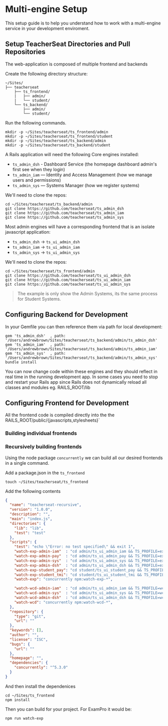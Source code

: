 # Multi-engine Setup

This setup guide is to help you understand how to work with a multi-engine service in your development enviroment.


## Setup TeacherSeat Directories and Pull Repositories 

The web-application is composed of multiple frontend and backends

Create the following directory structure:

```
~/Sites/
├── teacherseat
    ├── ts_frontend/
    |   ├── admin/ 
    |   └── student/
    └── ts_backend/
        ├── admin/ 
        └── student/ 
```

Run the following commands. 
```
mkdir -p ~/Sites/teacherseat/ts_frontend/admin
mkdir -p ~/Sites/teacherseat/ts_frontend/student
mkdir -p ~/Sites/teacherseat/ts_backend/admin
mkdir -p ~/Sites/teacherseat/ts_backend/student
```

A Rails application will need the following Core engines installed:

- `ts_admin_dsh` - Dashboard Service (the homepage dashboard admin's first see when they login)
- `ts_admin_iam` — Identity and Access Management (how we manage users and permissions)
- `ts_admin_sys` — Systems Manager (how we register systems)

We'll need to clone the repos:

```
cd ~/Sites/teacherseat/ts_backend/admin
git clone https://github.com/teacherseat/ts_admin_dsh
git clone https://github.com/teacherseat/ts_admin_iam
git clone https://github.com/teacherseat/ts_admin_sys
```

Most admin engines will have a corresponding frontend that is an isolate javascript application:

- `ts_admin_dsh` -> `ts_ui_admin_dsh`
- `ts_admin_iam` -> `ts_ui_admin_iam`
- `ts_admin_sys` -> `ts_ui_admin_sys`

We'll need to clone the repos:

```
cd ~/Sites/teacherseat/ts_frontend/admin
git clone https://github.com/teacherseat/ts_ui_admin_dsh
git clone https://github.com/teacherseat/ts_ui_admin_iam
git clone https://github.com/teacherseat/ts_ui_admin_sys
```

> The example is only show the Admin Systems, its the same process for Student Systems.

## Configuring Backend for Development

In your Gemfile you can then reference them via path for local development:

```
gem 'ts_admin_dsh'  , path: '/Users/andrewbrown/Sites/teacherseat/ts_backend/admin/ts_admin_dsh'
gem 'ts_admin_iam'  , path: '/Users/andrewbrown/Sites/teacherseat/ts_backend/admin/ts_admin_iam'
gem 'ts_admin_sys'  , path: '/Users/andrewbrown/Sites/teacherseat/ts_backend/admin/ts_admin_sys'
bundle install
```

You can now change code within these engines and they should reflect in real time in the running development app.
In some cases you need to stop and restart your Rails app since Rails does not dynamically reload all classes and modules eg. RAILS_ROOT/lib

## Configuring Frontend for Development

All the frontend code is compiled directly into the the RAILS_ROOT/public/{javascripts,stylesheets}`

### Building individual frontends

### Recursively building frontends 

Using the node package `concurrently` we can build all our desired frontends in a single command.

Add a package.json in the `ts_frontend`

```
touch ~/Sites/teacherseat/ts_frontend
```

Add the following contents

```json
{
  "name": "teacherseat-recursive",
  "version": "1.0.0",
  "description": "",
  "main": "index.js",
  "directories": {
    "lib": "lib",
    "test": "test"
  },
  "scripts": {
    "test": "echo \"Error: no test specified\" && exit 1",
    "watch-exp-admin-iam"  : "cd admin/ts_ui_admin_iam && TS_PROFILE=exp npm run watch",
    "watch-exp-admin-pay"  : "cd admin/ts_ui_admin_pay && TS_PROFILE=exp npm run watch",
    "watch-exp-admin-sys"  : "cd admin/ts_ui_admin_sys && TS_PROFILE=exp npm run watch",
    "watch-exp-admin-dsh"  : "cd admin/ts_ui_admin_dsh && TS_PROFILE=exp npm run watch",
    "watch-exp-student_pay": "cd student/ts_ui_student_pay && TS_PROFILE=exp npm run watch",
    "watch-exp-student_tmi": "cd student/ts_ui_student_tmi && TS_PROFILE=exp npm run watch",
    "watch-exp": "concurrently npm:watch-exp-*",

    "watch-wcd-admin-iam"  : "cd admin/ts_ui_admin_iam && TS_PROFILE=wcd npm run watch",
    "watch-wcd-admin-sys"  : "cd admin/ts_ui_admin_sys && TS_PROFILE=wcd npm run watch",
    "watch-wcd-admin-dsh"  : "cd admin/ts_ui_admin_dsh && TS_PROFILE=wcd npm run watch",
    "watch-wcd": "concurrently npm:watch-wcd-*",
  },
  "repository": {
    "type": "git",
    "url": ""
  },
  "keywords": [],
  "author": "",
  "license": "ISC",
  "bugs": {
    "url": ""
  },
  "homepage": "",
  "dependencies": {
    "concurrently": "^5.3.0"
  }
}
```

And then install the dependenices 

```
cd ~/Sites/ts_frontend
npm install
```

Then you can build for your project. For ExamPro it would be:

```
npm run watch-exp
```
